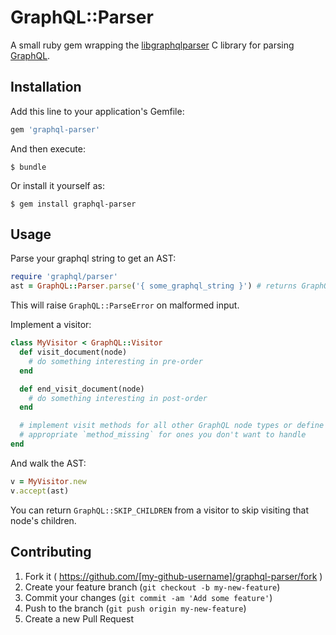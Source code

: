 # GraphQL::Parser

A small ruby gem wrapping the
[libgraphqlparser](https://github.com/graphql/libgraphqlparser) C library for
parsing [GraphQL](http://graphql.org/).

## Installation

Add this line to your application's Gemfile:

```ruby
gem 'graphql-parser'
```

And then execute:

    $ bundle

Or install it yourself as:

    $ gem install graphql-parser

## Usage

Parse your graphql string to get an AST:
```ruby
require 'graphql/parser'
ast = GraphQL::Parser.parse('{ some_graphql_string }') # returns GraphQL::AST
```

This will raise `GraphQL::ParseError` on malformed input.

Implement a visitor:
```ruby
class MyVisitor < GraphQL::Visitor
  def visit_document(node)
    # do something interesting in pre-order
  end

  def end_visit_document(node)
    # do something interesting in post-order
  end

  # implement visit methods for all other GraphQL node types or define an
  # appropriate `method_missing` for ones you don't want to handle
end
```

And walk the AST:
```ruby
v = MyVisitor.new
v.accept(ast)
```

You can return `GraphQL::SKIP_CHILDREN` from a visitor to skip visiting that
node's children.

## Contributing

1. Fork it ( https://github.com/[my-github-username]/graphql-parser/fork )
2. Create your feature branch (`git checkout -b my-new-feature`)
3. Commit your changes (`git commit -am 'Add some feature'`)
4. Push to the branch (`git push origin my-new-feature`)
5. Create a new Pull Request
